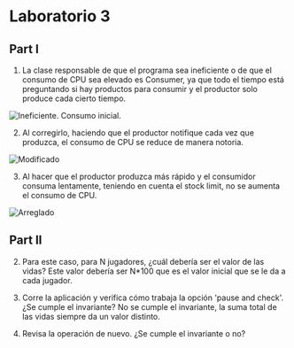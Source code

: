 # Laboratorio 3
## Part I

1. La clase responsable de que el programa sea ineficiente o de que el consumo de CPU sea elevado es Consumer, ya que todo el tiempo está preguntando si hay productos para consumir y el productor solo produce cada cierto tiempo.

![](https://raw.githubusercontent.com/Nattpalacios/ARSW-Lab3/master/Imagenes/1.PNG "Ineficiente. Consumo inicial.")

2. Al corregirlo, haciendo que el productor notifique cada vez que produzca, el consumo de CPU se reduce de manera notoria.
 
![](https://raw.githubusercontent.com/Nattpalacios/ARSW-Lab3/master/Imagenes/2.PNG "Modificado")

3. Al hacer que el productor produzca más rápido y el consumidor consuma lentamente, teniendo en cuenta el stock limit, no se aumenta el consumo de CPU.

![](https://raw.githubusercontent.com/Nattpalacios/ARSW-Lab3/master/Imagenes/3.PNG "Arreglado")

## Part II

2. Para este caso, para N jugadores, ¿cuál debería ser el valor de las vidas? 
Este valor debería ser N*100 que es el valor inicial que se le da a cada jugador.

3. Corre la aplicación y verifica cómo trabaja la opción 'pause and check'. ¿Se cumple el invariante?
No se cumple el invariante, la suma total de las vidas siempre da un valor distinto.

5. Revisa la operación de nuevo. ¿Se cumple el invariante o no?